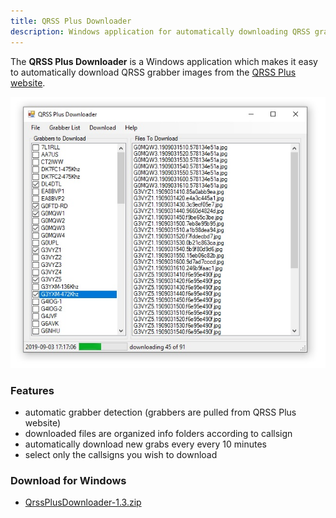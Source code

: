 ```yaml
---
title: QRSS Plus Downloader
description: Windows application for automatically downloading QRSS grabber images from the QRSS Plus website
---
```


The **QRSS Plus Downloader** is a Windows application which makes it easy to automatically download QRSS grabber images from the [QRSS Plus website](http://swharden.com/qrss/plus/).

![](screenshot.jpg)

### Features
* automatic grabber detection (grabbers are pulled from QRSS Plus website)
* downloaded files are organized info folders according to callsign
* automatically download new grabs every every 10 minutes
* select only the callsigns you wish to download

### Download for Windows
* [QrssPlusDownloader-1.3.zip](downloads/QrssPlusDownloader-1.3.zip)